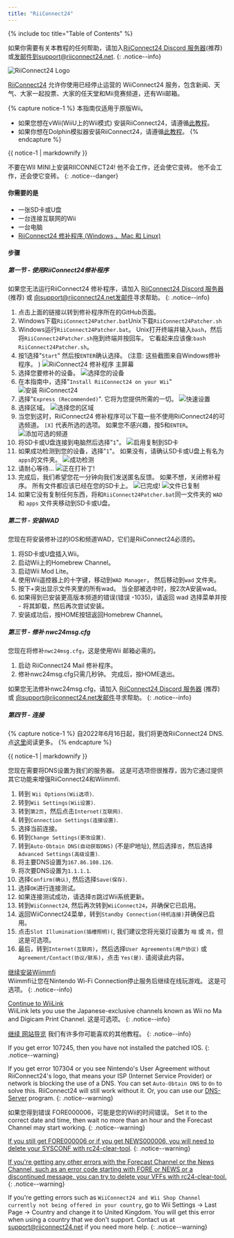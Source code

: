 ```yaml
---
title: "RiiConnect24"
---
```


{% include toc title="Table of Contents" %}

如果你需要有关本教程的任何帮助，请加入[RiiConnect24 Discord 服务器](https://discord.gg/rc24)(推荐)或[发邮件到support@riiconnect24.net](mailto:support@riiconnect24.net).
{: .notice--info}

![RiiConnect24 Logo](/images/WiiRC24Logo.jpg)

[RiiConnect24](https://rc24.xyz/) 允许你使用已经停止运营的 WiiConnect24 服务，包含新闻、天气、大家一起投票、大家的任天堂和Mii竞赛频道，还有Wii邮箱。

{% capture notice-1 %}
本指南仅适用于原版Wii。

- 如果您想在vWii(WiiU上的Wii模式) 安装RiiConnect24，请遵循[此教程](riiconnect24-vwii)。
- 如果你想在Dolphin模拟器安装RiiConnect24，请遵循[此教程](riiconnect24-dolphin)。
{% endcapture %}

<div class="notice--warning">{{ notice-1 | markdownify }}</div>

不要在WII MINI上安装RIICONNECT24! 他不会工作，还会使它变砖。 他不会工作，还会使它变砖。
{: .notice--danger}

#### 你需要的是

* 一张SD卡或U盘
* 一台连接互联网的Wii
* 一台电脑
* [RiiConnect24 修补程序 (Windows,、Mac 和 Linux)](https://github.com/RiiConnect24/RiiConnect24-Patcher/releases)

#### 步骤

##### 第一节 - 使用RiiConnect24修补程序

如果您无法运行RiiConnect24 修补程序，请加入 [RiiConnect24 Discord 服务器](https://discord.gg/rc24) (推荐) 或 [向support@riiconnect24.net发邮件](mailto:support@riiconnect24.net)寻求帮助。
{: .notice--info}

1. 点击上面的链接以转到修补程序所在的GitHub页面。
2. Windows下载`RiiConnect24Patcher.bat`Unix下载`RiiConnect24Patcher.sh`
3. Windows运行`RiiConnect24Patcher.bat`。 Unix打开终端并输入`bash`，然后将`RiiConnect24Patcher.sh`拖到终端并按回车。 它看起来应该像:`bash RiiConnect24Patcher.sh`。
4. 按1选择"`Start`" 然后按`ENTER`确认选择。 (注意: 这些截图来自Windows修补程序。 ) ![RiiConnect24 修补程序 主屏幕](/images/RC24_Patcher/1.JPG)
5. 选择您要修补的设备。 ![选择您的设备](/images/RC24_Patcher/2.JPG)
6. 在本指南中，选择"`Install RiiConnect24 on your Wii`" ![安装 RiiConnect24](/images/RC24_Patcher/3.JPG)
7. 选择"`Express (Recommended)`". 它将为您提供所需的一切。 ![快速设置](/images/RC24_Patcher/4.JPG)
8. 选择区域。 ![选择您的区域](/images/RC24_Patcher/5.JPG)
9. 当您到这时，RiiConnect24 修补程序可以下载一些不使用RiiConnect24的可选频道。 `[X]` 代表所选的选项。 如果您不感兴趣，按5和`ENTER`。 ![添加可选的频道](/images/RC24_Patcher/6.JPG)
10. 将SD卡或U盘连接到电脑然后选择"`1`"。 ![启用复制到SD卡](/images/RC24_Patcher/7.JPG)
11. 如果成功检测到您的设备，选择"`1`"。 如果没有，请确认SD卡或U盘上有名为`apps`的文件夹。 ![成功检测](/images/RC24_Patcher/8.JPG)
12. 请耐心等待... ![正在打补丁!](/images/RC24_Patcher/9.JPG)
13. 完成后，我们希望您花一分钟向我们发送匿名反馈。  如果不想，关闭修补程序。 所有文件都应该已经在您的SD卡上。 ![已完成!](/images/RC24_Patcher/10.JPG) ![文件已复制](/images/RC24_Patcher/11.PNG)
14. 如果它没有复制任何东西，将和`RiiConnect24Patcher.bat`同一文件夹的 `WAD` 和 `apps` 文件夹移动到SD卡或U盘。

##### 第二节 - 安装WAD

您现在将安装修补过的IOS和频道WAD，它们是RiiConnect24必须的。

1. 将SD卡或U盘插入Wii。
2. 启动Wii上的Homebrew Channel。
3. 启动Wii Mod Lite。
4. 使用Wii遥控器上的十字键，移动到`WAD Manager`， 然后移动到`wad` 文件夹。
5. 按下+突出显示文件夹里的所有wad。 当全部被选中时，按2次A安装wad。
6. 如果得到已安装更高版本频道的错误(错误 -1035)，请返回 wad 选择菜单并按 - 将其卸载，然后再次尝试安装。
7. 安装成功后，按HOME按钮返回Homebrew Channel。

##### 第三节 - 修补 nwc24msg.cfg

您现在将修补`nwc24msg.cfg`，这是使用Wii 邮箱必需的。

1. 启动 RiiConnect24 Mail 修补程序。
2. 修补nwc24msg.cfg只需几秒钟。 完成后，按HOME退出。

如果您无法修补nwc24msg.cfg，请加入 [RiiConnect24 Discord 服务器](https://discord.gg/rc24) (推荐) 或 [向support@riiconnect24.net发邮件](mailto:support@riiconnect24.net)寻求帮助。
{: .notice--info}

##### 第四节 - 连接

{% capture notice-1 %}
自2022年6月16日起，我们将更改RiiConnect24 DNS. 点[这里](riiconnect24-dns-update)阅读更多。
{% endcapture %}

<div class="notice--warning">{{ notice-1 | markdownify }}</div>

您现在需要将DNS设置为我们的服务器。 这是可选项但很推荐，因为它通过提供其它功能来增强RiiConnect24和Wiimmfi.

1. 转到 `Wii Options(Wii选项)`.
2. 转到`Wii Settings(Wii设置)`.
3. 转到`第2页`，然后点击`Internet(互联网)`.
4. 转到`Connection Settings(连接设置)`.
5. 选择当前连接。
6. 转到`Change Settings(更改设置)`.
7. 转到`Auto-Obtain DNS(自动获取DNS)` (不是IP地址), 然后选择`否`，然后选择`Advanced Settings(高级设置)`.
8. 将主要DNS设置为`167.86.108.126`.
9. 将次要DNS设置为`1.1.1.1`.
10. 选择`Confirm(确认)`, 然后选择`Save(保存)`.
11. 选择`OK`进行连接测试。
12. 如果连接测试成功，请选择`否`跳过Wii系统更新。
13. 转到`WiiConnect24`, 然后再次转到`WiiConnect24`，并确保它已启用。
14. 返回WiiConnect24菜单，转到`Standby Connection(待机连接)`并确保已启用。
15. 点击`Slot Illumination(插槽照明)(`, 我们建议您将光驱灯设置为 `暗` 或 `亮`，但这是可选项。
16. 最后，转到`Internet(互联网)`，然后选择`User Agreements(用户协议)` 或 `Agreement/Contact(协议/联系)`，点击 `Yes(是)`. 请阅读此内容。

[继续安装Wiimmfi](wiimmfi)<br> Wiimmfi让您在Nintendo Wi-Fi Connection停止服务后继续在线玩游戏。 这是可选项。
{: .notice--info}

[Continue to WiiLink](wiilink)<br> WiiLink lets you use the Japanese-exclusive channels known as Wii no Ma and Digicam Print Channel. 这是可选项。
{: .notice--info}

[继续 网站导览](site-navigation) 我们有许多你可能喜欢的其他教程。
{: .notice--info}

If you get error 107245, then you have not installed the patched IOS.
{: .notice--warning}

If you get error 107304 or you see Nintendo's User Agreement without RiiConnect24's logo, that means your ISP (Internet Service Provider) or network is blocking the use of a DNS. You can set `Auto-Obtain DNS` to `On` to solve this. RiiConnect24 will still work without it. Or, you can use our [DNS-Server](https://github.com/RiiConnect24/DNS-Server/releases/latest) program.
{: .notice--warning}

如果您得到错误 FORE000006，可能是您的Wii的时间错误。 Set it to the correct date and time, then wait no more than an hour and the Forecast Channel may start working.
{: .notice--warning}

[If you still get FORE000006 or if you get NEWS000006, you will need to delete your SYSCONF with rc24-clear-tool](https://github.com/RiiConnect24/rc24-clear-tool/releases/latest).
{: .notice--warning}

[If you're getting any other errors with the Forecast Channel or the News Channel, such as an error code starting with FORE or NEWS or a discontinued message, you can try to delete your VFFs with rc24-clear-tool.](deleting-vffs)
{: .notice--warning}

If you're getting errors such as `WiiConnect24 and Wii Shop Channel currently not being offered in your country`, go to Wii Settings -> Last Page -> Country and change it to United Kingdom. You will get this error when using a country that we don't support. Contact us at [support@riiconnect24.net](mailto:support@riiconnect24.net) if you need more help.
{: .notice--warning}